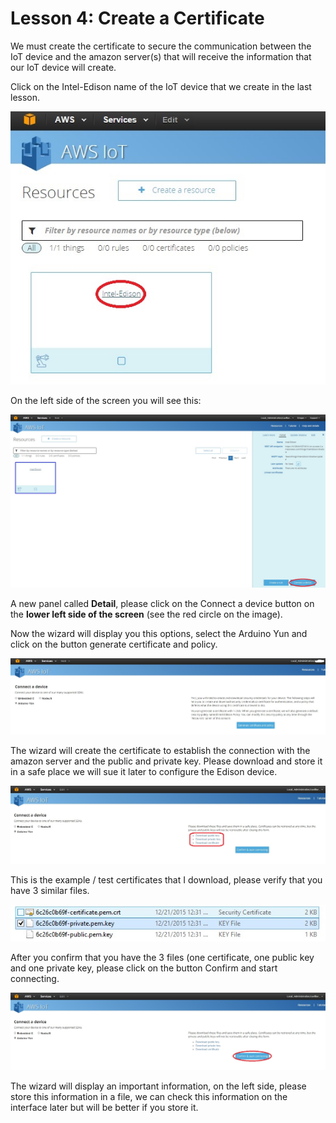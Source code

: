 # Lesson 4: Create a Certificate

We must create the certificate to secure the communication between the IoT device and the amazon server(s) that will receive the information that our IoT device will create.

Click on the Intel-Edison name of the IoT device that we create in the last lesson.

![](21.jpg)

On the left side of the screen you will see this:

![](22.jpg)

A new panel called **Detail**, please click on the Connect a device button on the **lower left side of the screen** (see the red circle on the image).

Now the wizard will display you this options, select the Arduino Yun and click on the button generate certificate and policy.

![](23.jpg)

The wizard will create the certificate to establish the connection with the amazon server and the public and private key. Please download and store it in a safe place we will sue it later to configure the Edison device.

![](24.jpg)

This is the example / test certificates that I download, please verify that you have 3 similar files.

![](26.jpg)

After you confirm that you have the 3 files (one certificate, one public key and one private key, please click on the button Confirm and start connecting.

![](25.jpg)

The wizard will display an important information, on the left side,  please store this information in a file, we can check this information on the interface later but will be better if you store it.

